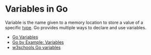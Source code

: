 # Variables in Go

Variable is the name given to a memory location to store a value of a specific [type](https://golangbot.com/types/). Go provides multiple ways to declare and use variables.

- [Go Variables](https://go.dev/tour/basics/8)
- [Go by Example: Variables](https://gobyexample.com/variables)
- [w3schools Go variables](https://www.w3schools.com/go/go_variables.php)
